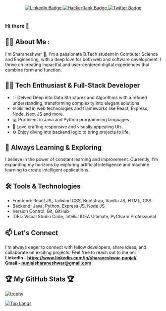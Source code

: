 <div id="header" align="center">
  <div id="badges">
<!--     <a href="mailto:punjalsharaneshwar@gmail.com?subject=Hello&body=Glad%20to%20connect%20with%20you!" target="_blank">
      <img src="https://img.shields.io/badge/Gmail-red?style=for-the-badge&logo=gmail&logoColor=white" alt="Gmail Badge"/>
    </a>     -->
    <a href="https://www.linkedin.com/in/sharaneshwar-punjal" target="_blank">
      <img src="https://img.shields.io/badge/LinkedIn-blue?style=for-the-badge&logo=linkedin&logoColor=white" alt="LinkedIn Badge"/>
    </a>    
    <a href="https://www.hackerrank.com/sharaneshwar" target="_blank">
      <img src="https://img.shields.io/badge/Hackerrank-darkgreen?style=for-the-badge&logo=hackerrank&logoColor=white" alt="HackerRank Badge"/>
    </a>
    <a href="https://twitter.com/Sharan_2208" target="_blank">
      <img src="https://img.shields.io/badge/Twitter-grey?style=for-the-badge&logo=twitter&logoColor=white" alt="Twitter Badge"/>
    </a>
    <!-- <a href="https://leetcode.com/Sharaneshwar">
      <img src="https://img.shields.io/badge/Leetcode-yellow?style=for-the-badge&logo=leetcode&logoColor=white" alt="LeetCode Badge"/>
    </a> -->
  </div>
  <br>
  <img src="https://komarev.com/ghpvc/?username=Sharaneshwar&style=flat-round&color=red" alt=""/>
</div>

### Hi there 👋

## 👨‍💻 About Me :

I'm Sharaneshwar 👋, I'm a passionate B.Tech student in Computer Science and Engineering, with a deep love for both web and software development. I thrive on creating impactful and user-centered digital experiences that combine form and function.

## 👨‍💻 Tech Enthusiast & Full-Stack Developer

- ✨ Delved Deep into Data Structures and Algorithms with a refined understanding, transforming complexity into elegant solutions
- 🌐 Skilled in web technologies and frameworks like React, Express, Node, Next JS and more.
- 💻 Proficient in Java and Python programming languages.
- 🎨 Love crafting responsive and visually appealing UIs.
- ⚙️ Enjoy diving into backend logic to bring projects to life.

## 🚀 Always Learning & Exploring

I believe in the power of constant learning and improvement. Currently, I'm expanding my horizons by exploring artificial intelligence and machine learning to create intelligent applications.

## 🛠️ Tools & Technologies

- Frontend: React JS, Tailwind CSS, Bootstrap, Vanilla JS, HTML, CSS 
- Backend: Java, Python, Express JS, Node JS
- Version Control: Git, GitHub
- IDEs: Visual Studio Code, IntelliJ IDEA Ultimate, PyCharm Professional

<!-- ## 🌟 Open Source Contributor

I'm an advocate for open source software and love contributing to projects that make a difference. You can often find me collaborating with like-minded developers to improve the tools we all rely on. -->

## 📫 Let's Connect

I'm always eager to connect with fellow developers, share ideas, and collaborate on exciting projects. Feel free to reach out to me on: <br>
**LinkedIn - https://www.linkedin.com/in/sharaneshwar-punjal/** <br>
**Gmail - [punjalsharaneshwar@gmail.com](mailto:punjalsharaneshwar@gmail.com?subject=Hello&body=Glad%20to%20connect%20with%20you!)**

## 🏆 My GitHub Stats 🏆

[![trophy](https://github-profile-trophy.vercel.app/?username=Sharaneshwar&theme=darkhub&row=2&column=3&margin-w=20&margin-h=20)](https://github.com/Sharaneshwar/github-profile-trophy)

[![Top Langs](https://github-readme-stats.vercel.app/api/top-langs/?username=Sharaneshwar&layout=compact&theme=vision-friendly-dark)](https://github.com/Sharaneshwar/github-readme-stats)
